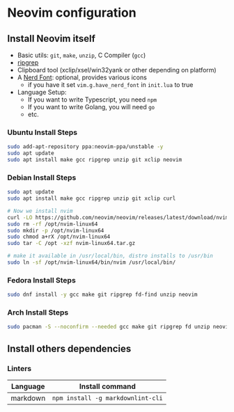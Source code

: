 # Neovim configuration

## Install Neovim itself

- Basic utils: `git`, `make`, `unzip`, C Compiler (`gcc`)
- [ripgrep](https://github.com/BurntSushi/ripgrep#installation)
- Clipboard tool (xclip/xsel/win32yank or other depending on platform)
- A [Nerd Font](https://www.nerdfonts.com/): optional, provides various icons
  - if you have it set `vim.g.have_nerd_font` in `init.lua` to true
- Language Setup:
  - If you want to write Typescript, you need `npm`
  - If you want to write Golang, you will need `go`
  - etc.

### Ubuntu Install Steps

```bash
sudo add-apt-repository ppa:neovim-ppa/unstable -y
sudo apt update
sudo apt install make gcc ripgrep unzip git xclip neovim
```

### Debian Install Steps

```bash
sudo apt update
sudo apt install make gcc ripgrep unzip git xclip curl

# Now we install nvim
curl -LO https://github.com/neovim/neovim/releases/latest/download/nvim-linux64.tar.gz
sudo rm -rf /opt/nvim-linux64
sudo mkdir -p /opt/nvim-linux64
sudo chmod a+rX /opt/nvim-linux64
sudo tar -C /opt -xzf nvim-linux64.tar.gz

# make it available in /usr/local/bin, distro installs to /usr/bin
sudo ln -sf /opt/nvim-linux64/bin/nvim /usr/local/bin/
```

### Fedora Install Steps

```bash
sudo dnf install -y gcc make git ripgrep fd-find unzip neovim
```

### Arch Install Steps

```bash
sudo pacman -S --noconfirm --needed gcc make git ripgrep fd unzip neovim
```

## Install others dependencies

### Linters

| Language | Install command                   |
| -------- | --------------------------------- |
| markdown | `npm install -g markdownlint-cli` |

